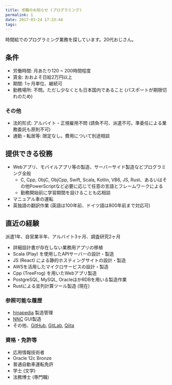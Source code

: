 ```yaml
---
title: 求職のお知らせ (プログラミング)
permalink: 1
date: 2017-03-24 17:33:44
tags:
---
```


時間給でのプログラミング業務を探しています。20代おじさん。

## 条件 
* 労働時間: 月あたり120 ~ 200時間程度
* 賃金: おおよそ日給2万円以上
* 期間: 1ヶ月単位、継続可
* 勤務場所: 不問。ただし少なくとも日本国内であること (パスポートが期限切れのため)

### その他
* 法的形式: アルバイト・正規雇用不問 (請負不可、派遣不可。準委任による業務委託も原則不可)
* 通勤・転居等: 限定なし。費用について別途相談

## 提供できる役務
* Webアプリ、モバイルアプリ等の製造、サーバーサイド製造などプログラミング全般
  * C, Cpp, ObjC, ObjCpp, Swift, Scala, Kotlin, VB6, JS, Rust、あるいはその他PowerScriptなど必要に応じて任意の言語とフレームワークによる
  * 勤務開始前に学習期間を設けることも応相談
* マニュアル車の運転 
* 英独語の翻訳作業 (英語は100年前、ドイツ語は800年前まで対応可)

## 直近の経験
派遣1年、自営業半年、アルバイト3ヶ月、調査研究2ヶ月
* 詳細設計書が存在しない業務用アプリの移植
* Scala (Play) を使用したAPIサーバーの設計・製造
* JS (React) による静的ホスティングサイトの設計・製造
* AWSを活用したマイクロサービスの設計・製造
* Cpp (TreeFrog) を用いたWebアプリ製造
* PostgreSQL, MySQL, OracleほかRDBを用いる製造作業
* Rustによる並列計算ツール製造 (現在)

### 参照可能な履歴
* [hinapedia](http://tottokotkd.gitlab.io/hinapedia/) 製造管理
* [NNC](https://github.com/tdenc/NNC) GUI製造
* その他、[GitHub](https://github.com/tottokotkd), [GitLab](https://gitlab.com/tottokotkd), [Qiita](http://qiita.com/tottokotkd)

### 資格・免許等
* 応用情報技術者
* Oracle 12c Bronze
* 普通自動車運転免許
* 学士 (文学)
* 法務博士 (専門職)